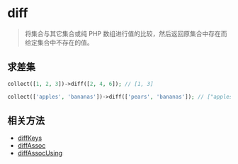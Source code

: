# diff

> 将集合与其它集合或纯 PHP 数组进行值的比较，然后返回原集合中存在而给定集合中不存在的值。

## 求差集

```php
collect([1, 2, 3])->diff([2, 4, 6]); // [1, 3]

collect(['apples', 'bananas'])->diff(['pears', 'bananas']); // ["apples"]
```

## 相关方法

- [diffKeys](diffKeys.md)
- [diffAssoc](diffAssoc.md)
- [diffAssocUsing](diffAssocUsing.md)
